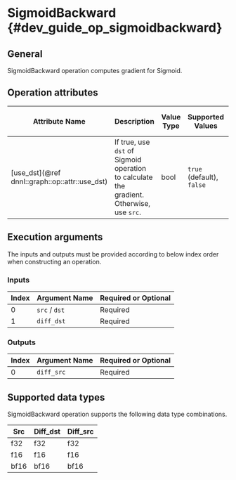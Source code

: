 SigmoidBackward {#dev_guide_op_sigmoidbackward}
===============================================

## General

SigmoidBackward operation computes gradient for Sigmoid.

## Operation attributes

Attribute Name | Description | Value Type | Supported Values | Required or Optional
-- | -- | -- | -- | --
[use_dst](@ref dnnl::graph::op::attr::use_dst) | If true, use `dst` of Sigmoid operation to calculate the gradient. Otherwise, use `src`. | bool | `true` (default), `false` | Optional

## Execution arguments

The inputs and outputs must be provided according to below index order when
constructing an operation.

### Inputs

Index | Argument Name | Required or Optional
-- | -- | --
0 | `src` / `dst` | Required
1 | `diff_dst` | Required

### Outputs

Index | Argument Name | Required or Optional
-- | -- | --
0 | `diff_src` | Required

## Supported data types

SigmoidBackward operation supports the following data type combinations.

Src | Diff_dst | Diff_src
-- | -- | --
f32 | f32 | f32
f16 | f16 | f16
bf16 | bf16 | bf16